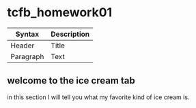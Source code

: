# tcfb_homework01
| Syntax | Description |
| ----------- | ----------- |
| Header | Title |
| Paragraph | Text |

## welcome to the ice cream tab
in this section I will tell you what my favorite kind of ice cream is. 

